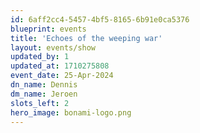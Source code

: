 ```yaml
---
id: 6aff2cc4-5457-4bf5-8165-6b91e0ca5376
blueprint: events
title: 'Echoes of the weeping war'
layout: events/show
updated_by: 1
updated_at: 1710275808
event_date: 25-Apr-2024
dn_name: Dennis
dm_name: Jeroen
slots_left: 2
hero_image: bonami-logo.png
---
```

